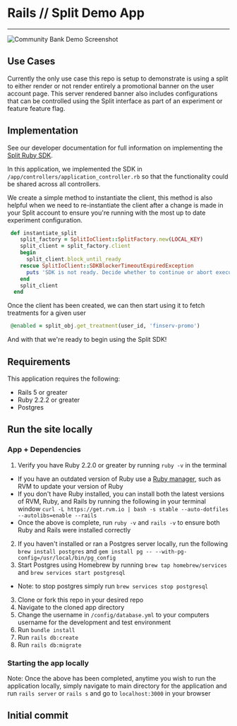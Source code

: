 # Rails // Split Demo App
---
![Community Bank Demo Screenshot](https://s3.ap-southeast-2.amazonaws.com/optly-images/community_bank_screenshot.png)

## Use Cases

Currently the only use case this repo is setup to demonstrate is using a split to either render or not render entirely a promotional banner on the user account page. This server rendered banner also includes configurations that can be controlled using the Split interface as part of an experiment or feature feature flag.

## Implementation

See our developer documentation for full information on implementing the [Split Ruby SDK](https://help.split.io/hc/en-us/articles/360020673251-Ruby-SDK).

In this application, we implemented the SDK in ```/app/controllers/application_controller.rb``` so that the functionality could be shared across all controllers.

We create a simple method to instantiate the client, this method is also helpful when we need to re-instantiate the client after a change is made in your Split account to ensure you're running with the most up to date experiment configuration.

```ruby
 def instantiate_split
    split_factory = SplitIoClient::SplitFactory.new(LOCAL_KEY)
    split_client = split_factory.client
    begin  
      split_client.block_until_ready  
    rescue SplitIoClient::SDKBlockerTimeoutExpiredException
      puts 'SDK is not ready. Decide whether to continue or abort execution'  
    end  
    split_client
  end
```

Once the client has been created, we can then start using it to fetch treatments for a given user

```ruby
 @enabled = split_obj.get_treatment(user_id, 'finserv-promo')
 ```

And with that we're ready to begin using the Split SDK!

## Requirements
This application requires the following:

- Rails 5 or greater
- Ruby 2.2.2 or greater
- Postgres

## Run the site locally

### App + Dependencies

1. Verify you have Ruby 2.2.0 or greater by running ```ruby -v``` in the terminal

- If you have an outdated version of Ruby use a [Ruby manager](https://rvm.io/), such as RVM to update your version of Ruby
- If you don't have Ruby installed, you can install both the latest versions of RVM, Ruby, and Rails by running the following in your terminal window ```curl -L https://get.rvm.io | bash -s stable --auto-dotfiles --autolibs=enable --rails```
- Once the above is complete, run ```ruby -v``` and ```rails -v``` to ensure both Ruby and Rails were installed correctly

2. If you haven't installed or ran a Postgres server locally, run the following ```brew install postgres``` and ```gem install pg -- --with-pg-config=/usr/local/bin/pg_config```
3. Start Postgres using Homebrew by running ```brew tap homebrew/services``` and ```brew services start postgresql```
- Note: to stop postgres simply run ```brew services stop postgresql```
3. Clone or fork this repo in your desired repo
4. Navigate to the cloned app directory
5. Change the username in ```/config/database.yml``` to your computers username for the development and test environment
6. Run ```bundle install```
7. Run ```rails db:create```
8. Run ```rails db:migrate```

### Starting the app locally
Note: Once the above has been completed, anytime you wish to run the application locally, simply navigate to main directory for the application and run ```rails server``` or ```rails s``` and go to ```localhost:3000``` in your browser

## Initial commit